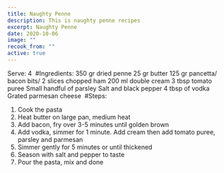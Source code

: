 ```yaml
---
title: Naughty Penne
description: This is naughty penne recipes
excerpt: Naughty Penne
date: 2020-10-06
image: ""
recook_from: ""
active: true
---
```

Serve: 4
​
#Ingredients:
350 gr dried penne
25 gr butter
125 gr pancetta/ bacon bits/ 2 slices chopped ham
200 ml double cream
3 tbsp tomato puree
Small handful of parsley
Salt and black pepper
4 tbsp of vodka
Grated parmesan cheese
​
#Steps:

1. Cook the pasta
2. Heat butter on large pan, medium heat
3. Add bacon, fry over 3-5 minutes until golden brown
4. Add vodka, simmer for 1 minute. Add cream then add tomato puree, parsley and parmesan
5. Simmer gently for 5 minutes or until thickened
6. Season with salt and pepper to taste
7. Pour the pasta, mix and done